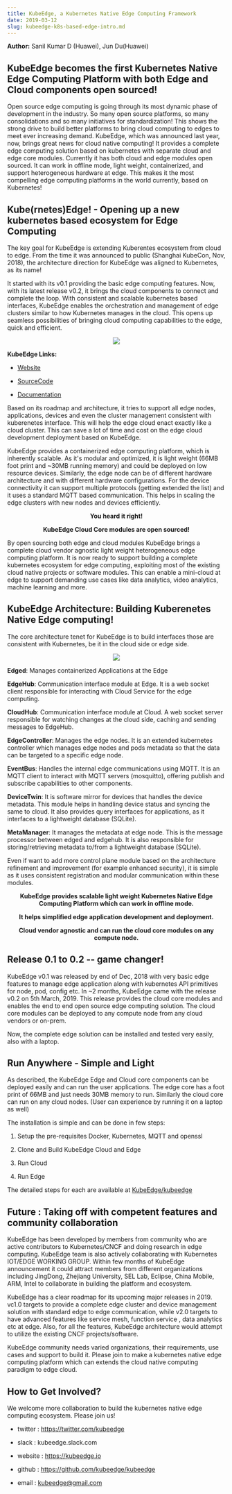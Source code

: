 ```yaml
---
title: KubeEdge, a Kubernetes Native Edge Computing Framework
date: 2019-03-12
slug: kubeedge-k8s-based-edge-intro.md
---
```


**Author:** Sanil Kumar D (Huawei), Jun Du(Huawei)

## KubeEdge becomes the first Kubernetes Native Edge Computing Platform with both Edge and Cloud components open sourced!

Open source edge computing is going through its most dynamic phase of development in the industry. So many open source platforms, so many consolidations and so many initiatives for standardization! This shows the strong drive to build better platforms to bring cloud computing to edges to meet ever increasing demand. KubeEdge, which was announced last year, now, brings great news for cloud native computing! It provides a complete edge computing solution based on kubernetes with separate cloud and edge core modules. Currently it has both cloud and edge modules open sourced. It can work in offline mode, light weight, containerized, and support heterogeneous hardware at edge. This makes it the most compelling edge computing platforms in the world currently, based on Kubernetes!


## Kube(rnetes)Edge! - Opening up a new kubernetes based ecosystem for Edge Computing

The key goal for KubeEdge is extending Kuberentes ecosystem from cloud to edge. From the time it was announced to public (Shanghai KubeCon, Nov, 2018), the architecture direction for KubeEdge was aligned to Kubernetes, as its name!

It started with its v0.1 providing the basic edge computing features. Now, with its latest release v0.2, it brings the cloud components to connect and complete the loop. With consistent and scalable kubernetes based interfaces, KubeEdge enables the orchestration and management of edge clusters similar to how Kubernetes manages in the cloud. This opens up seamless possibilities of bringing cloud computing capabilities to the edge, quick and efficient.

<p align="center">
<img src="../../../../static/images/blog/2019-03-12-kubeedge-k8s-based-edge-intro/kubeedge-logo.png">
</p>

**KubeEdge Links:**

  - [Website](https://kubeedge.io)

  - [SourceCode](https://github.com/kubeedge/kubeedge)

  - [Documentation](https://docs.kubeedge.io)


Based on its roadmap and architecture, it tries to support all edge nodes, applications, devices and even the cluster management consistent with kuberenetes interface. This will help the edge cloud enact exactly like a cloud cluster. This can save a lot of time and cost on the edge cloud development deployment based on KubeEdge.

KubeEdge provides a containerized edge computing platform, which is inherently scalable. As it's modular and optimized, it is light weight (66MB foot print and ~30MB running memory) and could be deployed on low resource devices. Similarly, the edge node can be of different hardware architecture and with different hardware configurations. For the device connectivity it can support multiple protocols (getting extended the list) and it uses a standard MQTT based communication. This helps in scaling the edge clusters with new nodes and devices efficiently. 


**<p align="center">You heard it right!</p>**
**<p align="center">KubeEdge Cloud Core modules are open sourced!</p>**


By open sourcing both edge and cloud modules KubeEdge brings a complete cloud vendor agnostic light weight heterogeneous edge computing platform. It is now ready to support building a complete kubernetes ecosystem for edge computing, exploiting most of the existing cloud native projects or software modules. This can enable a mini-cloud at edge to support demanding use cases like data analytics, video analytics, machine learning and more.

## KubeEdge Architecture: Building Kuberenetes Native Edge computing!

The core architecture tenet for KubeEdge is to build interfaces those are consistent with Kubernetes, be it in the cloud side or edge side. 

<p align="center">
<img src="../../../../static/images/blog/2019-03-12-kubeedge-k8s-based-edge-intro/kubeedge-highlevel-arch.png">
</p>

**Edged**: Manages containerized Applications at the Edge

**EdgeHub**: Communication interface module at Edge. It is a web socket client responsible for interacting with Cloud Service for the edge computing. 

**CloudHub**: Communication interface module at Cloud. A web socket server responsible for watching changes at the cloud side, caching and sending messages to EdgeHub.

**EdgeController**: Manages the edge nodes. It is an extended kubernetes controller which manages edge nodes and pods metadata so that the data can be targeted to a specific edge node.

**EventBus**: Handles the internal edge communications using MQTT. It is an MQTT client to interact with MQTT servers (mosquitto), offering publish and subscribe capabilities to other components.

**DeviceTwin**: It is software mirror for devices that handles the device metadata. This module helps in handling device status and syncing the same to cloud. It also provides query interfaces for applications, as it interfaces to a lightweight database (SQLite).

**MetaManager**: It manages the metadata at edge node. This is the message processor between edged and edgehub. It is also responsible for storing/retrieving metadata to/from a lightweight database (SQLite).

Even if want to add more control plane module based on the architecture refinement and improvement (for example enhanced security), it is simple as it uses consistent registration and modular communication within these modules.


**<p align="center">KubeEdge provides scalable light weight Kubernetes Native Edge Computing Platform which can work in offline mode.</p>** 

**<p align="center">It helps simplified edge application development and deployment.</p>**

**<p align="center">Cloud vendor agnostic and can run the cloud core modules on any compute node.</p>**


## Release 0.1 to 0.2 -- game changer!

KubeEdge v0.1 was released by end of Dec, 2018 with very basic edge features to manage edge application along with kubernetes API primitives for node, pod, config etc. In ~2 months, KubeEdge came with the release v0.2 on 5th March, 2019. This release provides the cloud core modules and enables the end to end open source edge computing solution. The cloud core modules can be deployed to any compute node from any cloud vendors or on-prem.

Now, the complete edge solution can be installed and tested very easily, also with a laptop.

## Run Anywhere - Simple and Light

As described, the KubeEdge Edge and Cloud core components can be deployed easily and can run the user applications. The edge core has a foot print of 66MB and just needs 30MB memory to run. Similarly the cloud core can run on any cloud nodes. (User can experience by running it on a laptop as well)

The installation is simple and can be done in few steps:

  1. Setup the pre-requisites Docker, Kubernetes, MQTT and openssl
  
  2. Clone and Build KubeEdge Cloud and Edge
  
  3. Run Cloud
  
  4. Run Edge

The detailed steps for each are available at [KubeEdge/kubeedge](https://github.com/kubeedge/kubeedge)

## Future : Taking off with competent features and community collaboration

KubeEdge has been developed by members from community who are active contributors to Kubernetes/CNCF and doing research in edge computing. KubeEdge team is also actively collaborating with Kubernetes IOT/EDGE WORKING GROUP. Within few months of KubeEdge announcement it could attract members from different organizations including JingDong, Zhejiang University, SEL Lab, Eclipse, China Mobile, ARM, Intel to collaborate in building the platform and ecosystem.

KubeEdge has a clear roadmap for its upcoming major releases in 2019. vc1.0 targets to provide a complete edge cluster and device management solution with standard edge to edge communication, while v2.0 targets to have advanced features like service mesh, function service , data analytics etc at edge. Also, for all the features, KubeEdge architecture would attempt to utilize the existing CNCF projects/software.

KubeEdge community needs varied organizations, their requirements, use cases and support to build it. Please join to make a kubernetes native edge computing platform which can extends the cloud native computing paradigm to edge cloud.

## How to Get Involved?

We welcome more collaboration to build the kubernetes native edge computing ecosystem. Please join us!

- twitter    : https://twitter.com/kubeedge

- slack      : kubeedge.slack.com

- website    : https://kubeedge.io

- github     : https://github.com/kubeedge/kubeedge

- email      : kubeedge@gmail.com
